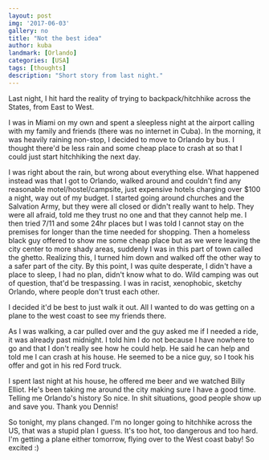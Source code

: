 ```yaml
---
layout: post
img: '2017-06-03'
gallery: no
title: "Not the best idea​"
author: kuba
landmark: [Orlando]
categories: [USA]
tags: [thoughts]
description: "Short story from last night."
---
```


Last night, I hit hard the reality of trying to backpack/hitchhike across the States, from East to West. 

I was in Miami on my own and spent a sleepless night at the airport calling with my family and friends (there was no internet in Cuba). In the morning, it was heavily raining non-stop, I decided to move to Orlando by bus. I thought there'd be less rain and some cheap place to crash at so that I could just start hitchhiking the next day. 

I was right about the rain, but wrong about everything else. What happened instead was that I got to Orlando, walked around and couldn't find any reasonable motel/hostel/campsite, just expensive hotels charging over $100 a night, way out of my budget. I started going around churches and the Salvation Army, but they were all closed or didn't really want to help. They were all afraid, told me they trust no one and that they cannot help me. I then tried 7/11 and some 24hr places but I was told I cannot stay on the premises for longer than the time needed for shopping. Then a homeless black guy offered to show me some cheap place but as we were leaving the city center to more shady areas, suddenly I was in this part of town called the ghetto. Realizing this, I turned him down and walked off the other way to a safer part of the city. By this point, I was quite desperate, I didn't have a place to sleep, I had no plan, didn't know what to do. Wild camping was out of question, that'd be trespassing. I was in racist, xenophobic, sketchy Orlando, where people don't trust each other.

I decided it'd be best to just walk it out. All I wanted to do was getting on a plane to the west coast to see my friends there. 

As I was walking, a car pulled over and the guy asked me if I needed a ride, it was already past midnight. I told him I do not because I have nowhere to go and that I don't really see how he could help. He said he can help and told me I can crash at his house. He seemed to be a nice guy, so I took his offer and got in his red Ford truck. 

I spent last night at his house, he offered me beer and we watched Billy Elliot. He's been taking me around the city making sure I have a good time. Telling me Orlando's history So nice. In shit situations, good people show up and save you. Thank you Dennis! 

So tonight, my plans changed. I'm no longer going to hitchhike across the US, that was a stupid plan I guess. It's too hot, too dangerous and too hard. I'm getting a plane either tomorrow, flying over to the West coast baby! So excited :)